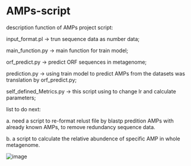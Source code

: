# AMPs-script
description function of AMPs project script:

input_format.pl -> trun sequence data as number data;

main_function.py -> main function for train model;

orf_predict.py -> predict ORF sequences in metagenome;

prediction.py -> using train model to predict AMPs from the datasets was translation by orf_predict.py;

self_defined_Metrics.py -> this script using to change lr and calculate parameters;

list to do next:

a. need a script to re-format relust file by blastp predition AMPs with already known AMPs, to remove redundancy sequence data.

b. a script to calculate the relative abundence of specific AMP in whole metagenome.

![image](http://github.com/mayuefine/AMPs-script/raw/master/1546572235833.jpg)
